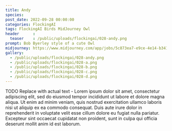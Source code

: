 ```yaml
---
title: Andy
species: 
post_date: 2022-09-28 00:00:00
categories: FlockingAI
tags: FlockingAI Birds MidJourney Owl
header      :
  teaser    : /public/uploads/flockingai/028-andy.png
prompt: Bob Byerley style of a cute Owl
midjourney: https://www.midjourney.com/app/jobs/5c873ea7-e9ce-4e14-b341-933f5f25f053
gallery: 
  - /public/uploads/flockingai/028-andy.png
  - /public/uploads/flockingai/028-a.png
  - /public/uploads/flockingai/028-b.png
  - /public/uploads/flockingai/028-c.png
  - /public/uploads/flockingai/028-d.png
---
```


TODO Replace with actual text - Lorem ipsum dolor sit amet, consectetur adipiscing elit, sed do eiusmod tempor incididunt ut labore et dolore magna aliqua. Ut enim ad minim veniam, quis nostrud exercitation ullamco laboris nisi ut aliquip ex ea commodo consequat. Duis aute irure dolor in reprehenderit in voluptate velit esse cillum dolore eu fugiat nulla pariatur. Excepteur sint occaecat cupidatat non proident, sunt in culpa qui officia deserunt mollit anim id est laborum.
